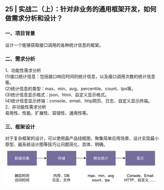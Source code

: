## 25 | 实战二（上）：针对非业务的通用框架开发，如何做需求分析和设计？
### 一、项目背景
设计一个能够获取接口调用的各种统计信息的框架。

### 二、需求分析
1、功能性需求分析  
(1)接口统计信息：包括接口响应时间的统计信息，以及接口调用次数的统计信息等。    
(2)统计信息的类型：max、min、avg、percentile、count、tps等。  
(3)统计信息显示格式：json、html、自定义显示格式。  
(4)统计信息显示终端：console、email、http网页、日志、自定义显示终端。  
2、非功能性需求分析  
易用性、性能、扩展性、容错性、通用性等。

### 三、框架设计
对于复杂框架的设计，可以使用画产品线框图、聚集简单应用场景、设计实现最小原型、画系统设计图等技巧让问题简化、具体、明确。
![img.png](1.png)


